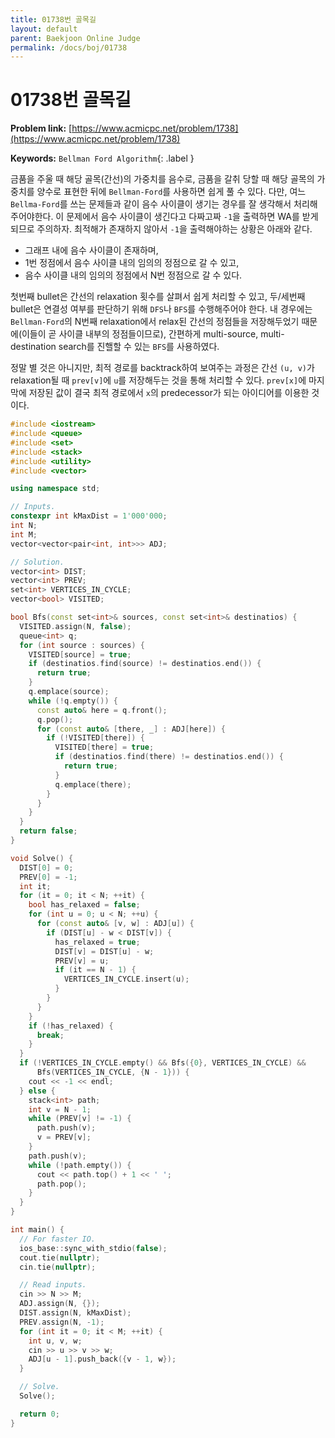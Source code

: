 ```yaml
---
title: 01738번 골목길
layout: default
parent: Baekjoon Online Judge
permalink: /docs/boj/01738
---
```


# 01738번 골목길

**Problem link:** [https://www.acmicpc.net/problem/1738](https://www.acmicpc.net/problem/1738)

**Keywords:** `Bellman Ford Algorithm`{: .label }

금품을 주울 때 해당 골목(간선)의 가중치를 음수로, 금품을 갈취 당할 때 해당 골목의 가중치를 양수로 표현한 뒤에 `Bellman-Ford`를 사용하면 쉽게 풀 수 있다. 
다만, 여느 `Bellma-Ford`를 쓰는 문제들과 같이 음수 사이클이 생기는 경우를 잘 생각해서 처리해주어야한다.
이 문제에서 음수 사이클이 생긴다고 다짜고짜 `-1`을 출력하면 WA를 받게되므로 주의하자.
최적해가 존재하지 않아서 `-1`을 출력해야하는 상황은 아래와 같다.

- 그래프 내에 음수 사이클이 존재하며,
- 1번 정점에서 음수 사이클 내의 임의의 정점으로 갈 수 있고,
- 음수 사이클 내의 임의의 정점에서 N번 정점으로 갈 수 있다.

첫번째 bullet은 간선의 relaxation 횟수를 살펴서 쉽게 처리할 수 있고, 두/세번째 bullet은 연결성 여부를 판단하기 위해 `DFS`나 `BFS`를 수행해주어야 한다.
내 경우에는 `Bellman-Ford`의 N번째 relaxation에서 relax된 간선의 정점들을 저장해두었기 때문에(이들이 곧 사이클 내부의 정점들이므로), 간편하게 multi-source, multi-destination search를 진핼할 수 있는 `BFS`를 사용하였다.

정말 별 것은 아니지만, 최적 경로를 backtrack하여 보여주는 과정은 간선 `(u, v)`가 relaxation될 때 `prev[v]`에 `u`를 저장해두는 것을 통해 처리할 수 있다. `prev[x]`에 마지막에 저장된 값이 결국 최적 경로에서 `x`의 predecessor가 되는 아이디어를 이용한 것이다.

```cpp
#include <iostream>
#include <queue>
#include <set>
#include <stack>
#include <utility>
#include <vector>

using namespace std;

// Inputs.
constexpr int kMaxDist = 1'000'000;
int N;
int M;
vector<vector<pair<int, int>>> ADJ;

// Solution.
vector<int> DIST;
vector<int> PREV;
set<int> VERTICES_IN_CYCLE;
vector<bool> VISITED;

bool Bfs(const set<int>& sources, const set<int>& destinatios) {
  VISITED.assign(N, false);
  queue<int> q;
  for (int source : sources) {
    VISITED[source] = true;
    if (destinatios.find(source) != destinatios.end()) {
      return true;
    }
    q.emplace(source);
    while (!q.empty()) {
      const auto& here = q.front();
      q.pop();
      for (const auto& [there, _] : ADJ[here]) {
        if (!VISITED[there]) {
          VISITED[there] = true;
          if (destinatios.find(there) != destinatios.end()) {
            return true;
          }
          q.emplace(there);
        }
      }
    }
  }
  return false;
}

void Solve() {
  DIST[0] = 0;
  PREV[0] = -1;
  int it;
  for (it = 0; it < N; ++it) {
    bool has_relaxed = false;
    for (int u = 0; u < N; ++u) {
      for (const auto& [v, w] : ADJ[u]) {
        if (DIST[u] - w < DIST[v]) {
          has_relaxed = true;
          DIST[v] = DIST[u] - w;
          PREV[v] = u;
          if (it == N - 1) {
            VERTICES_IN_CYCLE.insert(u);
          }
        }
      }
    }
    if (!has_relaxed) {
      break;
    }
  }
  if (!VERTICES_IN_CYCLE.empty() && Bfs({0}, VERTICES_IN_CYCLE) &&
      Bfs(VERTICES_IN_CYCLE, {N - 1})) {
    cout << -1 << endl;
  } else {
    stack<int> path;
    int v = N - 1;
    while (PREV[v] != -1) {
      path.push(v);
      v = PREV[v];
    }
    path.push(v);
    while (!path.empty()) {
      cout << path.top() + 1 << ' ';
      path.pop();
    }
  }
}

int main() {
  // For faster IO.
  ios_base::sync_with_stdio(false);
  cout.tie(nullptr);
  cin.tie(nullptr);

  // Read inputs.
  cin >> N >> M;
  ADJ.assign(N, {});
  DIST.assign(N, kMaxDist);
  PREV.assign(N, -1);
  for (int it = 0; it < M; ++it) {
    int u, v, w;
    cin >> u >> v >> w;
    ADJ[u - 1].push_back({v - 1, w});
  }

  // Solve.
  Solve();

  return 0;
}
```

<script src="https://utteranc.es/client.js"
        repo="i-am-wonseoklee/i-am-wonseoklee.github.io"
        issue-term="pathname"
        theme="github-dark-orange"
        crossorigin="anonymous"
        async>
</script>